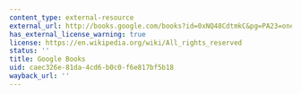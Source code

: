 ```yaml
---
content_type: external-resource
external_url: http://books.google.com/books?id=0xNQ48CdtmkC&pg=PA23=onepage
has_external_license_warning: true
license: https://en.wikipedia.org/wiki/All_rights_reserved
status: ''
title: Google Books
uid: caec326e-81da-4cd6-b0c0-f6e817bf5b18
wayback_url: ''
---
```

